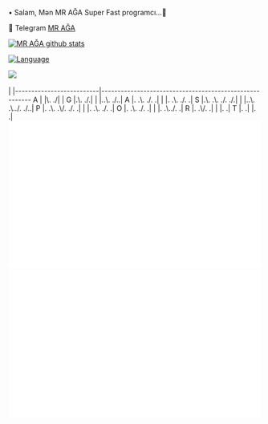  • Salam, Mən MR AĞA Super Fast programcı...👋
 
  🖤 Telegram [MR AĞA](https://t.me/tenha055)



[![MR AĞA github stats](https://github-readme-stats.vercel.app/api?username=AzeMusic&show_icons=true&theme=cobalt&count_private=true)](https://github.com/AzeMusic)

[![Language](https://github-readme-stats.vercel.app/api/top-langs/?username=AzeMusic&layout=compact&theme=midnight-purple&hide=Css)](https://github.com/AzeMusic)

![](https://visitor-badge.laobi.icu/badge?page_id=AzeMusic)

</a>
|
|--------------------------|--------------------------------------------------------
A
|       |\.            ./|      |    
G       |.\.          ./.|
|       |..\.        ./..|
A       |. .\.      ./. .|
|       |.  .\.    ./.  .|        
S       |.\. .\.  ./. ./.|
|       |..\. .\../. ./..|
P       |. .\. .\/. ./. .|
|       |.  .\.    ./.  .|
O       |.   .\.  ./.   .|
|       |.    .\../.    .|
R       |.     .\/.     .|
|       |.              .|
T       |.              .|
        |.              .|
</a>

 






<img src="https://github.com/AzeMusic/github-stats/blob/master/generated/overview.svg#gh-dark-mode-only" />

<img src="https://github.com/AzeMusic/github-stats/blob/master/generated/overview.svg#gh-dark-mode-only" />

</a>


 
